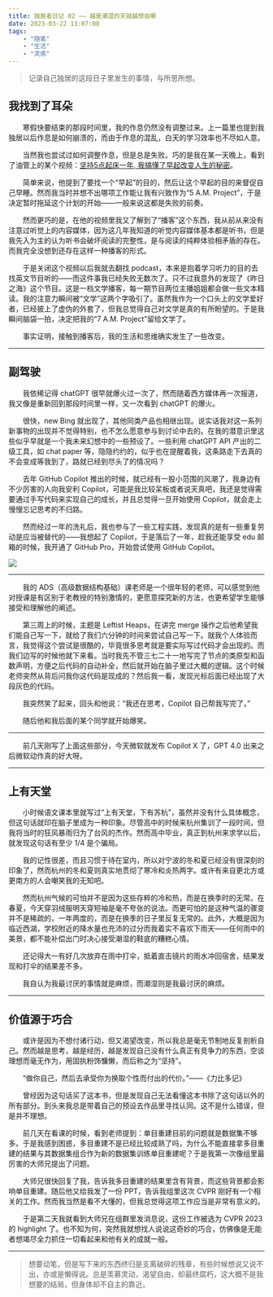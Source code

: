 ```yaml
---
title: 独居者日记 02 —— 越是潮湿的天就越想自嘲
date: 2023-03-22 13:07:08
tags:
    - "随笔"
    - "生活"
    - "灵感"
---
```


> 记录自己独居的这段日子里发生的事情，与所思所想。

<!-- more -->

## 我找到了耳朵

　　寒假快要结束的那段时间里，我的作息仍然没有调整过来。上一篇里也提到我独居以后作息是如何崩溃的，而由于作息的混乱，白天的学习效率也不尽如人意。

　　当然我也尝试过如何调整作息，但是总是失败。巧的是我在某一天晚上，看到了油管上的某个视频：[坚持5点起床一年, 我搞懂了早起改变人生的秘密](https://www.youtube.com/watch?v=4zXTyc2ZjXM)。

　　简单来说，他提到了要找一个“早起”的目的，然后让这个早起的目的来督促自己早睡。然而我当时并想不出哪项工作能让我有兴致作为“5 A.M. Project”，于是决定暂时拖延这个计划的开始——一般来说这都是失败的前奏。

　　然而更巧的是，在他的视频里我又了解到了“播客”这个东西，我从前从来没有注意过听觉上的内容媒体，因为这几年我知道的听觉内容媒体基本都是听书，但是我先入为主的认为听书会破坏阅读的完整性，是与阅读的纯粹体验相矛盾的存在。而我完全没想到还存在这样一种播客的形式。

　　于是关闭这个视频以后我就去翻找 podcast，本来是抱着学习听力的目的去找英文节目听的——而这件事我已经失败无数次了。只不过我意外的发现了《昨日之海》这个节目。这是一档文学播客，每一期节目两位主播姐姐都会做一些文本精读。我的注意力瞬间被“文学”这两个字吸引了。虽然我作为一个口头上的文学爱好者，已经披上了虚伪的外套了，但我总觉得自己对文学是真的有所盼望的。于是我瞬间脑袋一拍，决定把我的“7 A.M. Project”留给文学了。

　　事实证明，接触到播客后，我的生活和思维确实发生了一些改变。

---

## 副驾驶

　　我依稀记得 chatGPT 很早就爆火过一次了，然而随着西方媒体再一次报道，我又像是重新回到那段时间里一样，又一次看到 chatGPT 的爆火。

　　很快，new Bing 就出现了，其他同类产品也相继出现。说实话我对这一系列新事物的出现并不觉得特别，也不怎么愿意参与到讨论中去的。在我的潜意识里这些似乎早就是一个我未来幻想中的一些预设了。一些利用 chatGPT API 产出的二级工具，如 chat paper 等，隐隐约约的，似乎也在提醒着我，这条路走下去真的不会变成等我到了，路就已经到尽头了的情况吗？

　　去年 GitHub Copilot 推出的时候，就已经有一股小范围的风潮了，我身边有不少厉害的人向我安利 Copilot，可能是我比较呆板或者说天真吧，我还是觉得需要通过手写代码来实现自己的成长，并且总觉得一旦开始使用 Copilot，就会走上慢慢忘记思考的不归路。

　　然而经过一年的洗礼后，我也参与了一些工程实践，发现真的是有一些重复劳动是应当被替代的——我想起了 Copilot，于是落后了一年，趁我还能享受 edu 邮箱的时候，我开通了 GitHub Pro，开始尝试使用 GitHub Copilot。

![](GitHubPro.jpeg)

---

　　我的 ADS（高级数据结构基础）课老师是一个很年轻的老师，可以感觉到他对授课是有区别于老教授的特别激情的，更愿意探究新的方法，也更希望学生能够接受和理解他的阐述。

　　第三周上的时候，主题是 Leftist Heaps，在讲完 merge 操作之后他希望我们能自己写一下，就给了我们六分钟的时间来尝试自己写一下。就我个人体验而言，我觉得这个尝试是很酷的，毕竟很多思考就是要实际写过代码才会出现的。而我们边写的时候他就下来看。当时我先不管三七二十一地写完了节点的类原型和函数声明，方便之后代码的自动补全，然后就开始在脑子里过大概的逻辑。这个时候老师突然从背后问我你这代码是现成的？然后我一看，发现光标后面已经出现了大段灰色的代码。

　　我突然笑了起来，回头和他说：“我还在思考，Copilot 自己帮我写完了。”

　　随后他和我后面的某个同学就开始爆笑。

---

　　前几天刚写了上面这些部分，今天微软就发布 Copilot X 了，GPT 4.0 出来之后微软动作真的好大呀。

---

## 上有天堂

　　小时候语文课本里就写过“上有天堂，下有苏杭”，虽然并没有什么具体概念，但这句话就印在脑子里成为一种印象。尽管高中的时候来杭州集训了一段时间，但我将当时的狂风暴雨归为了台风的杰作。然而高中毕业，真正到杭州来求学以后，就发现这句话有至少 1/4 是个骗局。

　　我的记性很差，而且习惯于待在室内，所以对宁波的冬和夏已经没有很深刻的印象了，然而杭州的冬和夏则真实地贯彻了寒冷和炎热两字。或许有来自更北方或更南方的人会嘲笑我的无知吧。

　　然而杭州气候的可怕并不是因为这些存粹的冷和热，而是在换季时的无常。在春夏，今天穿羽绒服明天穿短袖是毫不夸张的说法。而更可怕的是这种气温的骤变并不是稀疏的，一年两度的，而是在换季的日子里反复无常的。此外，大概是因为临近西湖，学校附近的降水量也充沛的过分而我着实不喜欢下雨天——任何雨中的美景，都不能补偿出门时决心接受潮湿的鞋底的糟糕心情。

　　还记得大一有好几次放弃在雨中打伞，抵着直击镜片的雨水冲回宿舍，结果发现和打伞的结果差不多。

　　我自认为我最讨厌的事情就是麻烦，而潮湿则是我最讨厌的麻烦。

---

## 价值源于巧合

　　或许是因为不想付诸行动，但又渴望改变，所以我总是毫无节制地反复剖析自己。然而越是思考，越是经历，越是发现自己没有什么真正有竞争力的东西，空谈理想而毫无作为，用固执粉饰慵懒，而后称之为“坚持”。

　　“做你自己，然后去承受你为换取个性而付出的代价。”——《力比多记》

　　曾经因为这句话买了这本书，但是发现自己无法看懂这本书除了这句话以外的所有部分。到头来我总是带着自己的预设去作品里寻找认同。这不是什么错误，但是并不理想。

　　前几天在看课的时候，看到老师提到：单目重建目前的问题就是数据集不够多。于是我感到困惑，多目重建不是已经比较成熟了吗，为什么不能直接拿多目重建的结果与其数据集组合作为新的数据集训练单目重建呢？于是我第一次像组里最厉害的大师兄提出了问题。

　　大师兄很快回复了我，告诉我多目重建的结果里含有背景，而这些背景都会影响单目重建。随后他又给我发了一份 PPT，告诉我组里这次 CVPR 刚好有一个相关的工作。然而我当然是看不大懂的，但我总觉得这项工作应当是非常有意义的。

　　于是第二天我就看到大师兄在组群里发消息说，这份工作被选为 CVPR 2023 的 highlight 了。也不知为何，突然我就想找人说说这奇妙的巧合，仿佛像是无能者想竭尽全力抓住一切看起来和他有关的成就一般。

---

> 想要动笔，但是写下来的东西终归是支离破碎的残章，有些时候想说又说不出，亦或是懒得说。总是羡慕灵动，渴望自由，却最终腐朽，这大概不是我想要的结局，但身体却不自主的靠近。